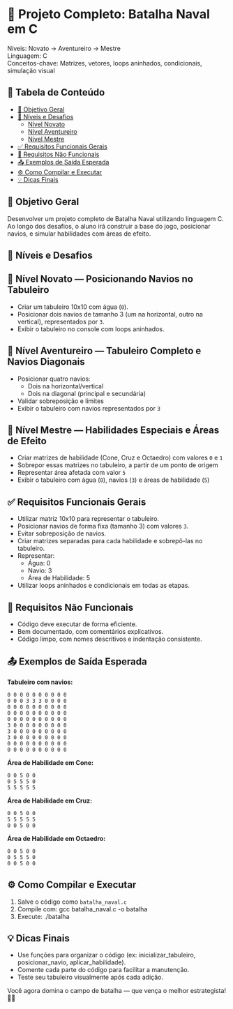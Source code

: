 🚢 Projeto Completo: Batalha Naval em C
=======================================

Níveis: Novato → Aventureiro → Mestre  
Linguagem: C  
Conceitos-chave: Matrizes, vetores, loops aninhados, condicionais, simulação visual

📑 Tabela de Conteúdo
----------------------
- [🎯 Objetivo Geral](#🎯-objetivo-geral)
- [🧩 Níveis e Desafios](#🧩-níveis-e-desafios)
  - [Nível Novato](#nível-novato)
  - [Nível Aventureiro](#nível-aventureiro)
  - [Nível Mestre](#nível-mestre)
- [✅ Requisitos Funcionais Gerais](#✅-requisitos-funcionais-gerais)
- [🚫 Requisitos Não Funcionais](#🚫-requisitos-não-funcionais)
- [📤 Exemplos de Saída Esperada](#📤-exemplos-de-saída-esperada)
- [⚙️ Como Compilar e Executar](#⚙️-como-compilar-e-executar)
- [💡 Dicas Finais](#💡-dicas-finais)

🎯 Objetivo Geral
------------------
Desenvolver um projeto completo de Batalha Naval utilizando linguagem C. Ao longo dos desafios, o aluno irá construir a base do jogo, posicionar navios, e simular habilidades com áreas de efeito.

🧩 Níveis e Desafios
---------------------

🔹 Nível Novato — Posicionando Navios no Tabuleiro
--------------------------------------------------
- Criar um tabuleiro 10x10 com água (`0`).
- Posicionar dois navios de tamanho 3 (um na horizontal, outro na vertical), representados por `3`.
- Exibir o tabuleiro no console com loops aninhados.

🔹 Nível Aventureiro — Tabuleiro Completo e Navios Diagonais
-------------------------------------------------------------
- Posicionar quatro navios:
  - Dois na horizontal/vertical
  - Dois na diagonal (principal e secundária)
- Validar sobreposição e limites
- Exibir o tabuleiro com navios representados por `3`

🔹 Nível Mestre — Habilidades Especiais e Áreas de Efeito
----------------------------------------------------------
- Criar matrizes de habilidade (Cone, Cruz e Octaedro) com valores `0` e `1`
- Sobrepor essas matrizes no tabuleiro, a partir de um ponto de origem
- Representar área afetada com valor `5`
- Exibir o tabuleiro com água (`0`), navios (`3`) e áreas de habilidade (`5`)

✅ Requisitos Funcionais Gerais
-------------------------------
- Utilizar matriz 10x10 para representar o tabuleiro.
- Posicionar navios de forma fixa (tamanho 3) com valores `3`.
- Evitar sobreposição de navios.
- Criar matrizes separadas para cada habilidade e sobrepô-las no tabuleiro.
- Representar:
  - Água: 0
  - Navio: 3
  - Área de Habilidade: 5
- Utilizar loops aninhados e condicionais em todas as etapas.

🚫 Requisitos Não Funcionais
-----------------------------
- Código deve executar de forma eficiente.
- Bem documentado, com comentários explicativos.
- Código limpo, com nomes descritivos e indentação consistente.

📤 Exemplos de Saída Esperada
------------------------------

**Tabuleiro com navios:**
```
0 0 0 0 0 0 0 0 0 0  
0 0 0 3 3 3 0 0 0 0  
0 0 0 0 0 0 0 0 0 0  
0 0 0 0 0 0 0 0 0 0  
0 0 0 0 0 0 0 0 0 0  
3 0 0 0 0 0 0 0 0 0  
3 0 0 0 0 0 0 0 0 0  
3 0 0 0 0 0 0 0 0 0  
0 0 0 0 0 0 0 0 0 0  
0 0 0 0 0 0 0 0 0 0  
```

**Área de Habilidade em Cone:**
```
0 0 5 0 0  
0 5 5 5 0  
5 5 5 5 5
```

**Área de Habilidade em Cruz:**
```
0 0 5 0 0  
5 5 5 5 5  
0 0 5 0 0
```

**Área de Habilidade em Octaedro:**
```
0 0 5 0 0  
0 5 5 5 0  
0 0 5 0 0
```

⚙️ Como Compilar e Executar
----------------------------
1. Salve o código como `batalha_naval.c`
2. Compile com:
   gcc batalha_naval.c -o batalha
3. Execute:
   ./batalha

💡 Dicas Finais
---------------
- Use funções para organizar o código (ex: inicializar_tabuleiro, posicionar_navio, aplicar_habilidade).
- Comente cada parte do código para facilitar a manutenção.
- Teste seu tabuleiro visualmente após cada adição.

Você agora domina o campo de batalha — que vença o melhor estrategista! 🧠🎯